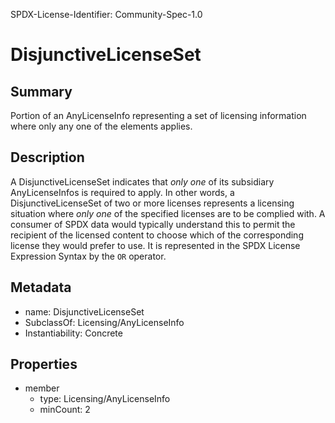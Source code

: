 SPDX-License-Identifier: Community-Spec-1.0

# DisjunctiveLicenseSet

## Summary

Portion of an AnyLicenseInfo representing a set of licensing information
where only any one of the elements applies.

## Description

A DisjunctiveLicenseSet indicates that _only one_ of its subsidiary
AnyLicenseInfos is required to apply. In other words, a
DisjunctiveLicenseSet of two or more licenses represents a licensing
situation where _only one_ of the specified licenses are to be complied with.
A consumer of SPDX data would typically understand this to permit the recipient
of the licensed content to choose which of the corresponding license they
would prefer to use. It is represented in the SPDX License Expression Syntax
by the `OR` operator.

## Metadata

- name: DisjunctiveLicenseSet
- SubclassOf: Licensing/AnyLicenseInfo
- Instantiability: Concrete

## Properties

- member
  - type: Licensing/AnyLicenseInfo
  - minCount: 2

